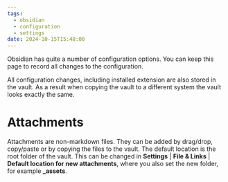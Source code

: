 ```yaml
---
tags:
  - obsidian
  - configuration
  - settings
date: 2024-10-15T15:48:00
---
```

Obsidian has quite a number of configuration options. 
You can keep this page to record all changes to the configuration.

All configuration changes, including installed extension are also stored in the vault. As a result when copying the vault to a different system the vault looks exactly the same.
# Attachments
Attachments are non-markdown files. They can be added by drag/drop, copy/paste or by copying the files to the vault.
The default location is the root folder of the vault.
This can be changed in **Settings** | **File & Links** | **Default location for new attachments**, where you also set the new folder, for example **_assets**.




